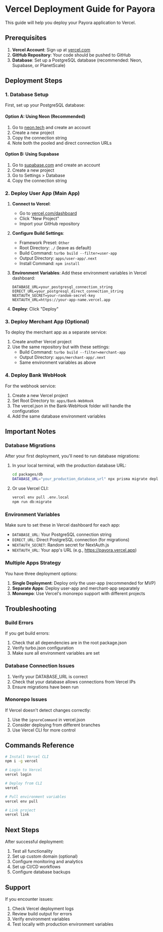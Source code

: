 # Vercel Deployment Guide for Payora

This guide will help you deploy your Payora application to Vercel.

## Prerequisites

1. **Vercel Account**: Sign up at [vercel.com](https://vercel.com)
2. **GitHub Repository**: Your code should be pushed to GitHub
3. **Database**: Set up a PostgreSQL database (recommended: Neon, Supabase, or PlanetScale)

## Deployment Steps

### 1. Database Setup

First, set up your PostgreSQL database:

#### Option A: Using Neon (Recommended)
1. Go to [neon.tech](https://neon.tech) and create an account
2. Create a new project
3. Copy the connection string
4. Note both the pooled and direct connection URLs

#### Option B: Using Supabase
1. Go to [supabase.com](https://supabase.com) and create an account
2. Create a new project
3. Go to Settings > Database
4. Copy the connection string

### 2. Deploy User App (Main App)

1. **Connect to Vercel**:
   - Go to [vercel.com/dashboard](https://vercel.com/dashboard)
   - Click "New Project"
   - Import your GitHub repository

2. **Configure Build Settings**:
   - Framework Preset: `Other`
   - Root Directory: `./` (leave as default)
   - Build Command: `turbo build --filter=user-app`
   - Output Directory: `apps/user-app/.next`
   - Install Command: `npm install`

3. **Environment Variables**:
   Add these environment variables in Vercel dashboard:
   ```
   DATABASE_URL=your_postgresql_connection_string
   DIRECT_URL=your_postgresql_direct_connection_string
   NEXTAUTH_SECRET=your-random-secret-key
   NEXTAUTH_URL=https://your-app-name.vercel.app
   ```

4. **Deploy**: Click "Deploy"

### 3. Deploy Merchant App (Optional)

To deploy the merchant app as a separate service:

1. Create another Vercel project
2. Use the same repository but with these settings:
   - Build Command: `turbo build --filter=merchant-app`
   - Output Directory: `apps/merchant-app/.next`
   - Same environment variables as above

### 4. Deploy Bank WebHook

For the webhook service:

1. Create a new Vercel project
2. Set Root Directory to: `apps/Bank-WebHook`
3. The vercel.json in the Bank-WebHook folder will handle the configuration
4. Add the same database environment variables

## Important Notes

### Database Migrations

After your first deployment, you'll need to run database migrations:

1. In your local terminal, with the production database URL:
   ```bash
   cd packages/db
   DATABASE_URL="your_production_database_url" npx prisma migrate deploy
   ```

2. Or use Vercel CLI:
   ```bash
   vercel env pull .env.local
   npm run db:migrate
   ```

### Environment Variables

Make sure to set these in Vercel dashboard for each app:

- `DATABASE_URL`: Your PostgreSQL connection string
- `DIRECT_URL`: Direct PostgreSQL connection (for migrations)
- `NEXTAUTH_SECRET`: Random secret for NextAuth.js
- `NEXTAUTH_URL`: Your app's URL (e.g., https://payora.vercel.app)

### Multiple Apps Strategy

You have three deployment options:

1. **Single Deployment**: Deploy only the user-app (recommended for MVP)
2. **Separate Apps**: Deploy user-app and merchant-app separately
3. **Monorepo**: Use Vercel's monorepo support with different projects

## Troubleshooting

### Build Errors

If you get build errors:

1. Check that all dependencies are in the root package.json
2. Verify turbo.json configuration
3. Make sure all environment variables are set

### Database Connection Issues

1. Verify your DATABASE_URL is correct
2. Check that your database allows connections from Vercel IPs
3. Ensure migrations have been run

### Monorepo Issues

If Vercel doesn't detect changes correctly:
1. Use the `ignoreCommand` in vercel.json
2. Consider deploying from different branches
3. Use Vercel CLI for more control

## Commands Reference

```bash
# Install Vercel CLI
npm i -g vercel

# Login to Vercel
vercel login

# Deploy from CLI
vercel

# Pull environment variables
vercel env pull

# Link project
vercel link
```

## Next Steps

After successful deployment:

1. Test all functionality
2. Set up custom domain (optional)
3. Configure monitoring and analytics
4. Set up CI/CD workflows
5. Configure database backups

## Support

If you encounter issues:
1. Check Vercel deployment logs
2. Review build output for errors
3. Verify environment variables
4. Test locally with production environment variables
